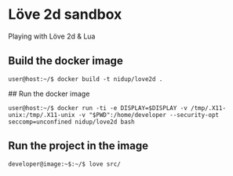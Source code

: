 # Löve 2d sandbox

Playing with Löve 2d & Lua

## Build the docker image

```
user@host:~/$ docker build -t nidup/love2d .
```

## Run the docker image

```
user@host:~/$ docker run -ti -e DISPLAY=$DISPLAY -v /tmp/.X11-unix:/tmp/.X11-unix -v "$PWD":/home/developer --security-opt seccomp=unconfined nidup/love2d bash
```

## Run the project in the image

```
developer@image:~$:~/$ love src/
```
